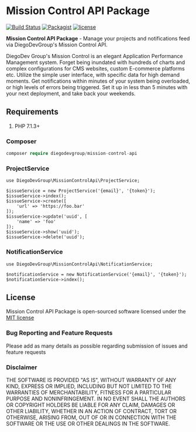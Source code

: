 # Mission Control API Package

[![Build Status](https://travis-ci.org/DiegoDevGroupInc/Mission-Control-API-Package.svg?branch=master)](https://travis-ci.org/DiegoDevGroupInc/Mission-Control-API-Package)
[![Packagist](https://img.shields.io/packagist/dt/diegodevgroup/mission-control-api.svg)](https://packagist.org/packages/diegodevgroup/mission-control-api)
[![license](https://img.shields.io/github/license/mashape/apistatus.svg)](https://packagist.org/packages/diegodevgroup/mission-control-api)

**Mission Control API Package** - Manage your projects and notifications feed via DiegoDevGroup's Mission Control API.

DiegoDev Group's Mission Control is an elegant Application Performance Management system. Forget being inundated with hundreds of charts and complex configurations for CMS websites, custom E-commerce platforms etc. Utilize the simple user interface, with specific data for high demand moments. Get notifications within minutes of your system being overloaded, or high levels of errors being triggered. Set it up in less than 5 minutes with your next deployment, and take back your weekends.

## Requirements

1. PHP 7.1.3+

### Composer

```php
composer require diegodevgroup/mission-control-api
```

### ProjectService



```
use DiegoDevGroup\MissionControlApi\ProjectService;

$issueService = new ProjectService('{email}', '{token}');
$issueService->index();
$issueService->create([
    'url' => 'https://foo.bar'
]);
$issueService->update('uuid', [
    'name' => 'foo'
]);
$issueService->show('uuid');
$issueService->delete('uuid');
```

### NotificationService



```
use DiegoDevGroup\MissionControlApi\NotificationService;

$notificationService = new NotificationService('{email}', '{token}');
$notificationService->index();
```

## License
Mission Control API Package is open-sourced software licensed under the [MIT license](http://opensource.org/licenses/MIT)

### Bug Reporting and Feature Requests
Please add as many details as possible regarding submission of issues and feature requests

### Disclaimer
THE SOFTWARE IS PROVIDED "AS IS", WITHOUT WARRANTY OF ANY KIND, EXPRESS OR IMPLIED, INCLUDING BUT NOT LIMITED TO THE WARRANTIES OF MERCHANTABILITY, FITNESS FOR A PARTICULAR PURPOSE AND NONINFRINGEMENT. IN NO EVENT SHALL THE AUTHORS OR COPYRIGHT HOLDERS BE LIABLE FOR ANY CLAIM, DAMAGES OR OTHER LIABILITY, WHETHER IN AN ACTION OF CONTRACT, TORT OR OTHERWISE, ARISING FROM, OUT OF OR IN CONNECTION WITH THE SOFTWARE OR THE USE OR OTHER DEALINGS IN THE SOFTWARE.
